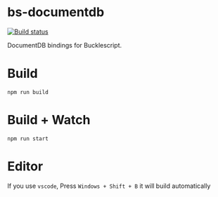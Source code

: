 # bs-documentdb

[![Build status](https://maverickbysigma-frontend.visualstudio.com/212ca435-cc4e-4830-8c49-9013a6e31a14/_apis/build/status/10?branch=master)](https://maverickbysigma-frontend.visualstudio.com/212ca435-cc4e-4830-8c49-9013a6e31a14/_apis/build/status/10?branch=master)

DocumentDB bindings for Bucklescript.

# Build

```
npm run build
```

# Build + Watch

```
npm run start
```

# Editor

If you use `vscode`, Press `Windows + Shift + B` it will build automatically
